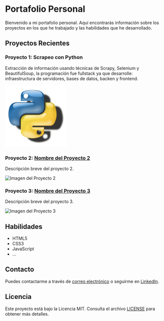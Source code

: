 # Portafolio Personal

Bienvenido a mi portafolio personal. Aquí encontrarás información sobre los proyectos en los que he trabajado y las habilidades que he desarrollado.

## Proyectos Recientes

### Proyecto 1: Scrapeo con Python
Extracción de información usando técnicas de Scrapy, Selenium y BeautifulSoup, la programación fue fullstack ya que desarrolle: infraestructura de servidores, bases de datos, backen y frontend.

![Imagen del Proyecto 1](images/python.png)

### Proyecto 2: [Nombre del Proyecto 2](enlace_al_proyecto2)
Descripción breve del proyecto 2.

![Imagen del Proyecto 2](enlace_a_la_imagen2)

### Proyecto 3: [Nombre del Proyecto 3](enlace_al_proyecto3)
Descripción breve del proyecto 3.

![Imagen del Proyecto 3](enlace_a_la_imagen3)

## Habilidades

- HTML5
- CSS3
- JavaScript
- ...

## Contacto

Puedes contactarme a través de [correo electrónico](mailto:tu@email.com) o seguirme en [LinkedIn](enlace_a_tu_perfil_LinkedIn).

## Licencia

Este proyecto está bajo la Licencia MIT. Consulta el archivo [LICENSE](LICENSE) para obtener más detalles.
